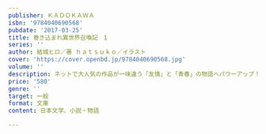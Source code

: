 ```yaml
---
publisher: ＫＡＤＯＫＡＷＡ
isbn: '9784040690568'
pubdate: '2017-03-25'
title: 巻き込まれ異世界召喚記　1
series: ''
author: 結城ヒロ／著 ｈａｔｓｕｋｏ／イラスト
cover: 'https://cover.openbd.jp/9784040690568.jpg'
volume: ''
description: ネットで大人気の作品が一味違う「友情」と「青春」の物語へパワーアップ！
price: '580'
genre: ''
target: 一般
format: 文庫
content: 日本文学、小説・物語

---
```

